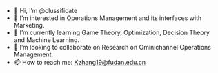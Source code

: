 - 👋 Hi, I’m @clussificate
- 👀 I’m interested in Operations Management and its interfaces with Marketing.
- 🌱 I’m currently learning Game Theory, Optimization, Decision Theory and Machine Learning.
- 💞️ I’m looking to collaborate on Research on Ominichannel Operations Management.
- 📫 How to reach me: Kzhang19@fudan.edu.cn

<!---
clussificate/clussificate is a ✨ special ✨ repository because its `README.md` (this file) appears on your GitHub profile.
You can click the Preview link to take a look at your changes.
--->
